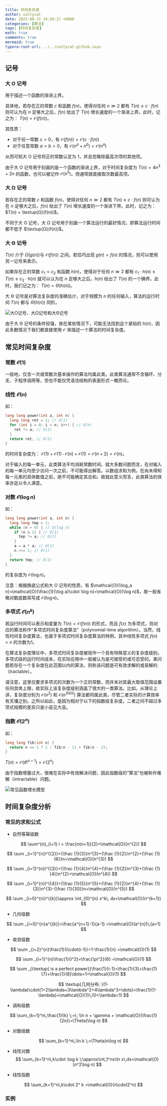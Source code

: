 ```yaml
---
title: 时间复杂度
author: saltycat
date: 2022-08-31 19:26:17 +0800
categories: [算法]
tags: [时间复杂度]
math: true
comments: true
mermaid: true
typora-root-url: ../../sa1tycat.github.ioyu
---
```




## 记号

### 大 O 记号

用于描述一个函数的渐进上界。

具体地，若存在正的常数 $c$ 和函数 $f(n)$，使得对任何 $n \gg 2$ 都有 $T(n) \leq c\cdot f(n)$ 则可认为在 $n$ 足够大之后，$f(n)$ 给出了 $T(n)$ 增长速度的一个渐进上界。此时，记之为： $T(n) = \mathcal{O}(f(n))$。

其性质：

- 对于任一常数 $c > 0$，有 $\mathcal{O}(f(n)) = \mathcal{O}(c\cdot f(n))$
- 对于任意常数 $a > b > 0$，有 $\mathcal{O}(n^a + n^b) = \mathcal{O}(n^a)$

从而可知大 O 记号将正的常数认定为 1，并且忽略除最高次项的其他项。

由于大 O 记号用于刻画的是一个函数的渐进上界，对于时间复杂度为 $T(n)=4n^3+2n$ 的函数，也可以被记作 $\mathcal{O}(n^5)$。但通常就直接取次数最高项。



### 大 Ω 记号

若存在正的常数 $c$ 和函数 $f(n)$，使得对任何 $n \gg 2$ 都有 $T(n) \geq c\cdot f(n)$ 则可认为在 $n$ 足够大之后，$f(n)$ 给出了 $T(n)$ 增长速度的一个渐进下界。此时，记之为： $T(n) = \textup{Ω}(f(n))$。

不同于大 O 记号，大 Ω 记号用于刻画一个算法运行的最好情况，即算法运行时间都不低于 $\textup{Ω}(f(n))$。



### 大 Θ 记号

$T(n)$ 介于 $\Omega(g(n))$与 $\mathcal{O}(f(n))$ 之间。若恰巧出现 $g(n) = f(n)$ 的情况，则可以使用另一记号来表示。

如果存在正的常数 $c_1 < c_2$ 和函数 $h(n)$，使得对于任何 $n \gg 2$ 都有 $c_1\cdot h(n) \leq T(n) \leq c_2\cdot h(n)$ 就可以认为在 $n$ 足够大之后，$h(n)$ 给出了 $T(n)$ 的一个确界。此时，我们记之为： $T(n) = \Theta(h(n))$。

大 Θ 记号是对算法复杂度的准确估计，对于规模为 $n$ 的任何输入，算法的运行时间 $T(n)$ 都与 $\Theta(h(n))$ 同阶。

![大O记号、大Ω记号和大Θ记号](/assets/blog_res/2022-08-31-time-complexity.assets/image-20220831203614023.png)

由于大 Θ 记号的条件较强，故在某些情况下，可能无法找到这个紧贴的 $h(n)$，因此多数情况下我们都直接使用 $\mathcal{O}$ 来描述一个算法的时间复杂度。



## 常见时间复杂度

### 常数 $\mathcal{O}(1)$

一般地，仅含一次或常数次基本操作的算法均属此类。此类算法通常不含循环、分支、子程序调用等，但也不能仅凭语法结构的表面形式一概而论。

### 线性 $\mathcal{O}(n)$

如：

```c++
long long power(int a, int n) {
  long long ret = 1; // O(1)
  for (int i = 0; i < n; i++) { // O(n)
    ret *= a; // O(1)
  }
  return ret; // O(1)
}
```

的时间复杂度为： $\mathcal{O}(1)+\mathcal{O}(1)\cdot \mathcal{O}(n)+\mathcal{O}(1)=\mathcal{O}(n+2)=\mathcal{O}(n)$。

对于输入的每一单元，此类算法平均消耗常数时间。就大多数问题而言，在对输入的每一单元均至少访问一次之前，不可能得出解答。以数组求和为例，在尚未得知每一元素的具体数值之前，绝不可能确定其总和。故就此意义而言，此类算法的效率亦足以令人满意。

### 对数 $\mathcal{O}(\log n)$

如：

```c++
long long power(int a, int n) {
  long long tmp = 1;
  while (n > 0) { // O(log n)
    if (n & 1) { // O(1)
      tmp *= a; // O(1)
    }
    a = a * a; // O(1)
    n >>= 1; // O(1)
  }
  return tmp; // O(1)
}
```

的复杂度为 $\mathcal{O}(\log n)$。

注意：根据换底公式和大 O 记号的性质，有 $\mathcal{O}(\log_a n)=\mathcal{O}(\frac{1}{\log a}\cdot \log n)=\mathcal{O}(\log n)$，故一般省略对数底数简写成 $\mathcal{O}(\log n)$。

### 多项式 $\mathcal{O}(n^k)$

若运行时间可以表示和度量为 $T(n) = \mathcal{O}(f(n))$ 的形式，而且 $f(x)$ 为多项式，则对应的算法称作“多项式时间复杂度算法”（polynomial-time algorithm）。当然，线性时间复杂度算法，也属于多项式时间复杂度算法的特例，其中线性多项式 $f(n) = n$ 的次数为1。

在算法复杂度理论中，多项式时间复杂度被视作一个具有特殊意义的复杂度级别。多项式级的运行时间成本，在实际应用中一般被认为是可接受的或可忍受的。某问题若存在一个复杂度在此范围以内的算法，则称该问题是可有效求解的或易解的（tractable）。 

请注意，这里仅要求多项式的次数为一个正的常数，而并未对其最大取值范围设置任何具体上限，故实际上该复杂度级别涵盖了很大的一类算法。比如，从理论上讲，复杂度分别为 $\mathcal{O}(n^2)$ 和 $\mathcal{O}(n^{1000})$ 算法都同属此类，尽管二者实际的计算效率有天壤之别。之所以如此，是因为相对于以下的指数级复杂度，二者之间不超过多项式规模的差异只是小巫见大巫。

### 指数 $\mathcal{O}(2^n)$

如：

```c++
long long fib(int n) {
  return n <= 1 ? 1 : fib(n - 1) + fib(n - 2);
}
```

$T(n) = \mathcal{O}(\Phi^{n+1}) = \mathcal{O}(2^n)$

由于指数增量过大，很难在实际中有效解决问题，因此指数级的“算法”也被称作难解（intractable）问题。

![常见函数增长模型](/assets/blog_res/2022-08-31-time-complexity.assets/image-20220901160341309.png)



## 时间复杂度分析

### 常见的求和公式

- 自然等幂级数

$$
\sum^{n}_{i=1} i = \frac{n(n+1)}{2}=\mathcal{O}(n^{2})
$$

$$
\sum _{i=1}^{n}i^{{2}}={\frac  {1}{3}}n^{3}+{\frac  {1}{2}}n^{2}+{\frac  {1}{6}}n=\mathcal{O}(n^{3})
$$

$$
\sum _{i=1}^{n}i^{{3}}={\frac  {1}{4}}n^{4}+{\frac  {1}{2}}n^{3}+{\frac  {1}{4}}n^{2}=\mathcal{O}(n^{4})
$$

$$
\sum _{i=1}^{n}i^{{4}}={\frac  {1}{5}}n^{5}+{\frac  {1}{2}}n^{4}+{\frac  {1}{3}}n^{3}-{\frac  {1}{30}}n=\mathcal{O}(n^{5})
$$

$$
\sum _{i=0}^{n}i^{{k}}\approx \int_{0}^{n} x^k\, dx=\mathcal{O}(n^{k+1})
$$

- 几何级数

$$
\sum _{i=0}^{n}a^{{k}}=\frac{a^{n+1}-1}{a-1} =\mathcal{O}(a^{n})\;(a>1)
$$

- 收敛级数

$$
\sum _{i=2}^{n}\frac{1}{i\cdot(i-1)}=1-\frac{1}{n} =\mathcal{O}(1)
$$

$$
\sum _{i=1}^{n}\frac{1}{i^2}=\frac{\pi^2}{6} =\mathcal{O}(1)
$$

$$
\sum _{i\textup{ is a perfect power}}\frac{1}{i-1}=\frac{1}{3}+\frac{1}{7}+\frac{1}{8}\dots=1=\mathcal{O}(1)
$$

$$
\textup{几何分布: }(1-\lambda)\cdot(1+2\lambda+3\lambda^2+4\lambda^3+\dots)=\frac{1}{1-\lambda}=\mathcal{O}(1)\;(0<\lambda<1)
$$



- 调和级数

$$
\sum_{k=1}^n\,\frac{1}{k} \;=\; \ln n + \gamma + \mathcal{O}(\frac{1}{2n})=\Theta(\log n)
$$

- 对数级数

$$
\sum_{k=1}^n\,\ln k \;=\Theta(n\log n)
$$

- 线性对数
  $$
  \sum_{k=1}^n\,k\cdot \log k \;\approx\int_1^nx\ln x\,dx=\mathcal{O}(n^2\log n)
  $$

- 线性指数

$$
\sum_{k=1}^n\,k\cdot 2^ k =\mathcal{O}(n\cdot2^n)
$$



### 实例



